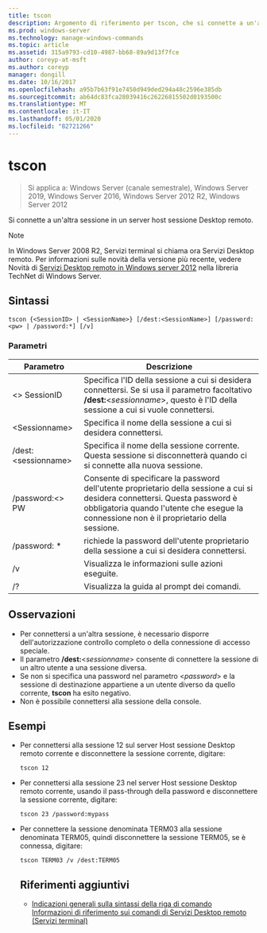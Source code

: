 ```yaml
---
title: tscon
description: Argomento di riferimento per tscon, che si connette a un'altra sessione in un server Host sessione Desktop remoto (host sessione Desktop remoto).
ms.prod: windows-server
ms.technology: manage-windows-commands
ms.topic: article
ms.assetid: 315a9793-cd10-4987-bb68-89a9d13f7fce
author: coreyp-at-msft
ms.author: coreyp
manager: dongill
ms.date: 10/16/2017
ms.openlocfilehash: a95b7b63f91e7450d949ded294a48c2596e385db
ms.sourcegitcommit: ab64dc83fca28039416c26226815502d0193500c
ms.translationtype: MT
ms.contentlocale: it-IT
ms.lasthandoff: 05/01/2020
ms.locfileid: "82721266"
---
```

# <a name="tscon"></a>tscon

> Si applica a: Windows Server (canale semestrale), Windows Server 2019, Windows Server 2016, Windows Server 2012 R2, Windows Server 2012

Si connette a un'altra sessione in un server host sessione Desktop remoto.  

  

> [!NOTE]  
> In Windows Server 2008 R2, Servizi terminal si chiama ora Servizi Desktop remoto. Per informazioni sulle novità della versione più recente, vedere Novità di [Servizi Desktop remoto in Windows server 2012](https://technet.microsoft.com/library/hh831527) nella libreria TechNet di Windows Server.  

## <a name="syntax"></a>Sintassi  
```  
tscon {<SessionID> | <SessionName>} [/dest:<SessionName>] [/password:<pw> | /password:*] [/v]  
```  
### <a name="parameters"></a>Parametri  

|Parametro|Descrizione|  
|-------|--------|  
|\<> SessionID|Specifica l'ID della sessione a cui si desidera connettersi. Se si usa il parametro facoltativo **/dest:**<*sessionname*>, questo è l'ID della sessione a cui si vuole connettersi.|  
|\<Sessionname>|Specifica il nome della sessione a cui si desidera connettersi.|  
|/dest:\<sessionname>|Specifica il nome della sessione corrente. Questa sessione si disconnetterà quando ci si connette alla nuova sessione.|  
|/password:\<> PW|Consente di specificare la password dell'utente proprietario della sessione a cui si desidera connettersi. Questa password è obbligatoria quando l'utente che esegue la connessione non è il proprietario della sessione.|  
|/password: *|richiede la password dell'utente proprietario della sessione a cui si desidera connettersi.|  
|/v|Visualizza le informazioni sulle azioni eseguite.|  
|/?|Visualizza la guida al prompt dei comandi.|  

## <a name="remarks"></a>Osservazioni  
-   Per connettersi a un'altra sessione, è necessario disporre dell'autorizzazione controllo completo o della connessione di accesso speciale.  
-   Il parametro **/dest:**<*sessionname*> consente di connettere la sessione di un altro utente a una sessione diversa.  
-   Se non si specifica una password nel parametro <*password*> e la sessione di destinazione appartiene a un utente diverso da quello corrente, **tscon** ha esito negativo.  
-   Non è possibile connettersi alla sessione della console.  

## <a name="examples"></a>Esempi  
- Per connettersi alla sessione 12 sul server Host sessione Desktop remoto corrente e disconnettere la sessione corrente, digitare:  
  ```  
  tscon 12  
  ```  
- Per connettersi alla sessione 23 nel server Host sessione Desktop remoto corrente, usando il pass-through della password e disconnettere la sessione corrente, digitare:  
  ```  
  tscon 23 /password:mypass  
  ```  
- Per connettere la sessione denominata TERM03 alla sessione denominata TERM05, quindi disconnettere la sessione TERM05, se è connessa, digitare:  
  ```  
  tscon TERM03 /v /dest:TERM05  
  ```  
  ## <a name="additional-references"></a>Riferimenti aggiuntivi  
  - [Indicazioni generali sulla sintassi della riga di comando](command-line-syntax-key.md)  
  [Informazioni di riferimento sui comandi di Servizi Desktop remoto (Servizi terminal)](remote-desktop-services-terminal-services-command-reference.md)  
